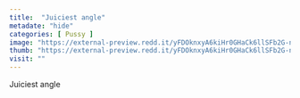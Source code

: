 ```yaml
---
title:  "Juiciest angle"
metadate: "hide"
categories: [ Pussy ]
image: "https://external-preview.redd.it/yFDOknxyA6kiHr0GHaCk6llSFb2G-nzZYXUiaRpc9Yc.jpg?auto=webp&s=3621cc76b122b732169b05857d0c56de313a2918"
thumb: "https://external-preview.redd.it/yFDOknxyA6kiHr0GHaCk6llSFb2G-nzZYXUiaRpc9Yc.jpg?width=640&crop=smart&auto=webp&s=d635a106dc41c24cce3aa8c0759300d1906a86b1"
visit: ""
---
```

Juiciest angle
